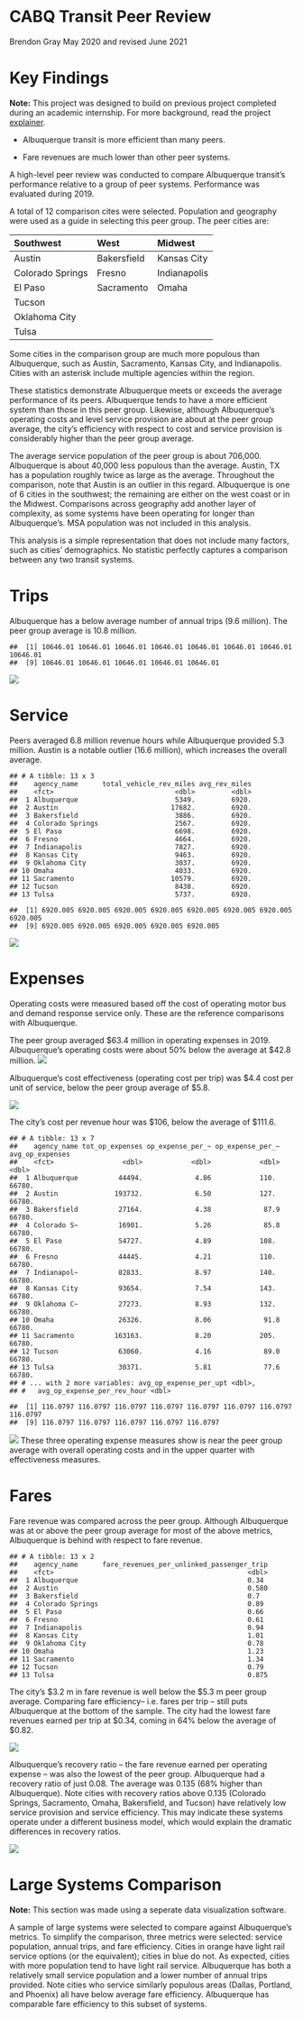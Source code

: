 CABQ Transit Peer Review
================
Brendon Gray
May 2020 and revised June 2021

# Key Findings

**Note:** This project was designed to build on previous project
completed during an academic internship. For more background, read the
project
[explainer](https://github.com/brendongray/abqtransitdata/blob/main/README.md).

  - Albuquerque transit is more efficient than many peers.

  - Fare revenues are much lower than other peer systems.

A high-level peer review was conducted to compare Albuquerque transit’s
performance relative to a group of peer systems. Performance was
evaluated during 2019.

A total of 12 comparison cites were selected. Population and geography
were used as a guide in selecting this peer group. The peer cities are:

| Southwest        | West        | Midwest      |
| :--------------- | :---------- | :----------- |
| Austin           | Bakersfield | Kansas City  |
| Colorado Springs | Fresno      | Indianapolis |
| El Paso          | Sacramento  | Omaha        |
| Tucson           |             |              |
| Oklahoma City    |             |              |
| Tulsa            |             |              |

Some cities in the comparison group are much more populous than
Albuquerque, such as Austin, Sacramento, Kansas City, and Indianapolis.
Cities with an asterisk include multiple agencies within the region.

These statistics demonstrate Albuquerque meets or exceeds the average
performance of its peers. Albuquerque tends to have a more efficient
system than those in this peer group. Likewise, although Albuquerque’s
operating costs and level service provision are about at the peer group
average, the city’s efficiency with respect to cost and service
provision is considerably higher than the peer group average.

The average service population of the peer group is about 706,000.
Albuquerque is about 40,000 less populous than the average. Austin, TX
has a population roughly twice as large as the average. Throughout the
comparison, note that Austin is an outlier in this regard. Albuquerque
is one of 6 cities in the southwest; the remaining are either on the
west coast or in the Midwest. Comparisons across geography add another
layer of complexity, as some systems have been operating for longer than
Albuquerque’s. MSA population was not included in this analysis.

This analysis is a simple representation that does not include many
factors, such as cities’ demographics. No statistic perfectly captures a
comparison between any two transit systems.

# Trips

Albuquerque has a below average number of annual trips (9.6 million).
The peer group average is 10.8 million.

    ##  [1] 10646.01 10646.01 10646.01 10646.01 10646.01 10646.01 10646.01 10646.01
    ##  [9] 10646.01 10646.01 10646.01 10646.01 10646.01

![](RevisedTransitAnalysis2019_files/figure-gfm/unnamed-chunk-3-1.png)<!-- -->

# Service

Peers averaged 6.8 million revenue hours while Albuquerque provided 5.3
million. Austin is a notable outlier (16.6 million), which increases the
overall average.

    ## # A tibble: 13 x 3
    ##    agency_name      total_vehicle_rev_miles avg_rev_miles
    ##    <fct>                              <dbl>         <dbl>
    ##  1 Albuquerque                        5349.         6920.
    ##  2 Austin                            17682.         6920.
    ##  3 Bakersfield                        3886.         6920.
    ##  4 Colorado Springs                   2567.         6920.
    ##  5 El Paso                            6698.         6920.
    ##  6 Fresno                             4664.         6920.
    ##  7 Indianapolis                       7827.         6920.
    ##  8 Kansas City                        9463.         6920.
    ##  9 Oklahoma City                      3037.         6920.
    ## 10 Omaha                              4033.         6920.
    ## 11 Sacramento                        10579.         6920.
    ## 12 Tucson                             8438.         6920.
    ## 13 Tulsa                              5737.         6920.

    ##  [1] 6920.005 6920.005 6920.005 6920.005 6920.005 6920.005 6920.005 6920.005
    ##  [9] 6920.005 6920.005 6920.005 6920.005 6920.005

![](RevisedTransitAnalysis2019_files/figure-gfm/unnamed-chunk-4-1.png)<!-- -->

# Expenses

Operating costs were measured based off the cost of operating motor bus
and demand response service only. These are the reference comparisons
with Albuquerque.

The peer group averaged $63.4 million in operating expenses in 2019.
Albuquerque’s operating costs were about 50% below the average at $42.8
million.
![](RevisedTransitAnalysis2019_files/figure-gfm/unnamed-chunk-6-1.png)<!-- -->

Albuquerque’s cost effectiveness (operating cost per trip) was $4.4 cost
per unit of service, below the peer group average of $5.8.

![](RevisedTransitAnalysis2019_files/figure-gfm/unnamed-chunk-7-1.png)<!-- -->

The city’s cost per revenue hour was $106, below the average of $111.6.

    ## # A tibble: 13 x 7
    ##    agency_name tot_op_expenses op_expense_per_~ op_expense_per_~ avg_op_expenses
    ##    <fct>                 <dbl>            <dbl>            <dbl>           <dbl>
    ##  1 Albuquerque          44494.             4.86            110.           66780.
    ##  2 Austin              193732.             6.50            127.           66780.
    ##  3 Bakersfield          27164.             4.38             87.9          66780.
    ##  4 Colorado S~          16901.             5.26             85.8          66780.
    ##  5 El Paso              54727.             4.89            108.           66780.
    ##  6 Fresno               44445.             4.21            110.           66780.
    ##  7 Indianapol~          82833.             8.97            140.           66780.
    ##  8 Kansas City          93654.             7.54            143.           66780.
    ##  9 Oklahoma C~          27273.             8.93            132.           66780.
    ## 10 Omaha                26326.             8.06             91.8          66780.
    ## 11 Sacramento          163163.             8.20            205.           66780.
    ## 12 Tucson               63060.             4.16             89.0          66780.
    ## 13 Tulsa                30371.             5.81             77.6          66780.
    ## # ... with 2 more variables: avg_op_expense_per_upt <dbl>,
    ## #   avg_op_expense_per_rev_hour <dbl>

    ##  [1] 116.0797 116.0797 116.0797 116.0797 116.0797 116.0797 116.0797 116.0797
    ##  [9] 116.0797 116.0797 116.0797 116.0797 116.0797

![](RevisedTransitAnalysis2019_files/figure-gfm/unnamed-chunk-8-1.png)<!-- -->
These three operating expense measures show is near the peer group
average with overall operating costs and in the upper quarter with
effectiveness measures.

# Fares

Fare revenue was compared across the peer group. Although Albuquerque
was at or above the peer group average for most of the above metrics,
Albuquerque is behind with respect to fare revenue.

    ## # A tibble: 13 x 2
    ##    agency_name      fare_revenues_per_unlinked_passenger_trip
    ##    <fct>                                                <dbl>
    ##  1 Albuquerque                                          0.34 
    ##  2 Austin                                               0.580
    ##  3 Bakersfield                                          0.7  
    ##  4 Colorado Springs                                     0.89 
    ##  5 El Paso                                              0.66 
    ##  6 Fresno                                               0.61 
    ##  7 Indianapolis                                         0.94 
    ##  8 Kansas City                                          1.01 
    ##  9 Oklahoma City                                        0.78 
    ## 10 Omaha                                                1.23 
    ## 11 Sacramento                                           1.34 
    ## 12 Tucson                                               0.79 
    ## 13 Tulsa                                                0.875

The city’s $3.2 m in fare revenue is well below the $5.3 m peer group
average. Comparing fare efficiency– i.e. fares per trip – still puts
Albuquerque at the bottom of the sample. The city had the lowest fare
revenues earned per trip at $0.34, coming in 64% below the average of
$0.82.

![](RevisedTransitAnalysis2019_files/figure-gfm/unnamed-chunk-10-1.png)<!-- -->

Albuquerque’s recovery ratio – the fare revenue earned per operating
expense – was also the lowest of the peer group. Albuquerque had a
recovery ratio of just 0.08. The average was 0.135 (68% higher than
Albuquerque). Note cities with recovery ratios above 0.135 (Colorado
Springs, Sacramento, Omaha, Bakersfield, and Tucson) have relatively low
service provision and service efficiency. This may indicate these
systems operate under a different business model, which would explain
the dramatic differences in recovery ratios.

![](RevisedTransitAnalysis2019_files/figure-gfm/unnamed-chunk-11-1.png)<!-- -->

# Large Systems Comparison

**Note:** This section was made using a seperate data visualization
software.

A sample of large systems were selected to compare against Albuquerque’s
metrics. To simplify the comparison, three metrics were selected:
service population, annual trips, and fare efficiency. Cities in orange
have light rail service options (or the equivalent); cities in blue do
not. As expected, cities with more population tend to have light rail
service. Albuquerque has both a relatively small service population and
a lower number of annual trips provided. Note cities who service
similarly populous areas (Dallas, Portland, and Phoenix) all have below
average fare efficiency. Albuquerque has comparable fare efficiency to
this subset of systems.
